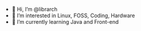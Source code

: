 - 👋 Hi, I’m @librarch
- 👀 I’m interested in Linux, FOSS, Coding, Hardware
- 🌱 I’m currently learning Java and Front-end

